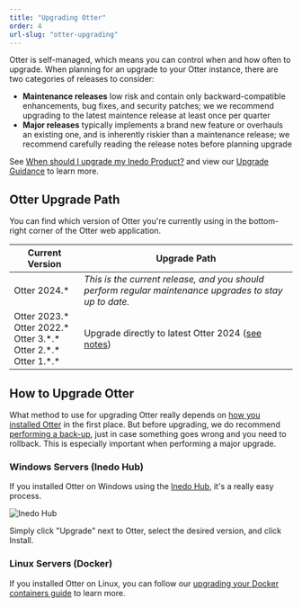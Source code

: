 ```yaml
---
title: "Upgrading Otter"
order: 4
url-slug: "otter-upgrading"
---
```


Otter is self-managed, which means you can control when and how often to upgrade. When planning for an upgrade to your Otter instance, there are two categories of releases to consider:

* **Maintenance releases** low risk and contain only backward-compatible enhancements, bug fixes, and security patches; we we recommend upgrading to the latest maintence release at least once per quarter
* **Major releases** typically implements a brand new feature or overhauls an existing one, and is inherently riskier than a maintenance release; we recommend carefully reading the release notes before planning upgrade

See [When should I upgrade my Inedo Product?](/docs/installation/upgrading#when-should-i-upgrade-my-inedo-product) and view our [Upgrade Guidance](/docs/installation/upgrading#viewing-upgrade-guidance) to learn more.

## Otter Upgrade Path
You can find which version of Otter you're currently using in the bottom-right corner of the Otter web application.

| Current Version | Upgrade Path |
| --- | --- 
| Otter&nbsp;2024.* | *This is the current release, and you should perform regular maintenance upgrades to stay up to date.*
| Otter 2023.\* <br /> Otter 2022.\* <br /> Otter 3.\*.\* <br />Otter 2.\*.\* <br />Otter 1.\*.\* | Upgrade directly to latest Otter 2024 ([see notes](/docs/otter-upgrade-2024))

## How to Upgrade Otter

What method to use for upgrading Otter really depends on [how you installed Otter](/docs/otter/installation-upgrading/otter-installation-guide) in the first place. But before upgrading, we do recommend [performing a back-up](/docs/installation/backing-up-restoring), just in case something goes wrong and you need to rollback. This is especially important when performing a major upgrade.

### Windows Servers (Inedo Hub)
If you installed Otter on Windows using the [Inedo Hub](/docs/installation/windows/inedo-hub), it's a really easy process.

![Inedo Hub](/resources/docs/Inedo%20Hub%20Home%202.png)

Simply click "Upgrade" next to Otter, select the desired version, and click Install.

### Linux Servers (Docker)

If you installed Otter on Linux, you can follow our [upgrading your Docker containers guide](/docs/installation/linux/installation-upgrading-docker-containers) to learn more.

